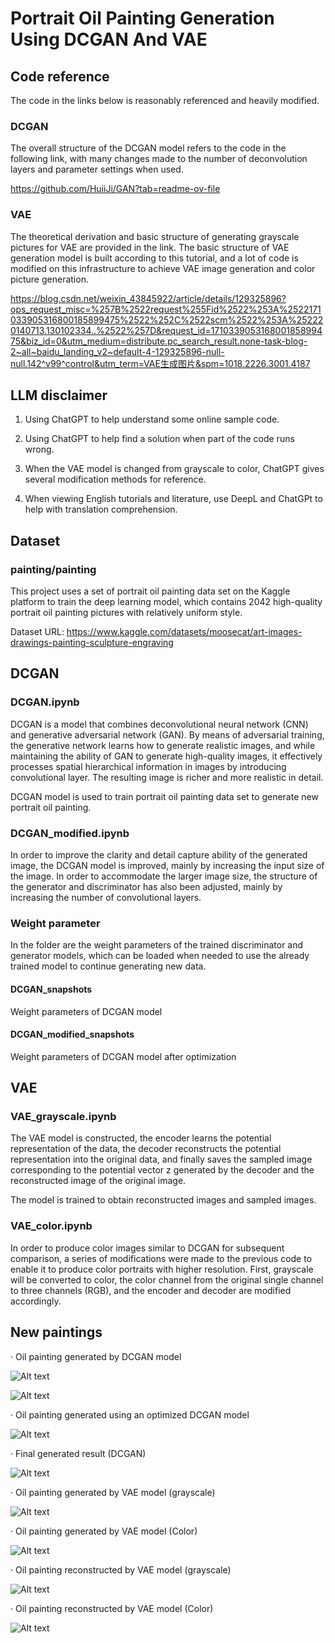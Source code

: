 # Portrait Oil Painting Generation Using DCGAN And VAE

## Code reference

The code in the links below is reasonably referenced and heavily modified.

### DCGAN

The overall structure of the DCGAN model refers to the code in the following link, with many changes made to the number of deconvolution layers and parameter settings when used.

https://github.com/HuiiJi/GAN?tab=readme-ov-file 

### VAE

The theoretical derivation and basic structure of generating grayscale pictures for VAE are provided in the link. The basic structure of VAE generation model is built according to this tutorial, and a lot of code is modified on this infrastructure to achieve VAE image generation and color picture generation.

https://blog.csdn.net/weixin_43845922/article/details/129325896?ops_request_misc=%257B%2522request%255Fid%2522%253A%2522171033905316800185899475%2522%252C%2522scm%2522%253A%252220140713.130102334..%2522%257D&request_id=171033905316800185899475&biz_id=0&utm_medium=distribute.pc_search_result.none-task-blog-2~all~baidu_landing_v2~default-4-129325896-null-null.142^v99^control&utm_term=VAE生成图片&spm=1018.2226.3001.4187

##  LLM disclaimer

1. Using ChatGPT to help understand some online sample code.

2. Using ChatGPT to help find a solution when part of the code runs wrong.
   
3. When the VAE model is changed from grayscale to color, ChatGPT gives several modification methods for reference.

4. When viewing English tutorials and literature, use DeepL and ChatGPt to help with translation comprehension.

## Dataset

### painting/painting

This project uses a set of portrait oil painting data set on the Kaggle platform to train the deep learning model, which contains 2042 high-quality portrait oil painting pictures with relatively uniform style.

Dataset URL: https://www.kaggle.com/datasets/moosecat/art-images-drawings-painting-sculpture-engraving

## DCGAN

### DCGAN.ipynb

DCGAN is a model that combines deconvolutional neural network (CNN) and generative adversarial network (GAN). By means of adversarial training, the generative network learns how to generate realistic images, and while maintaining the ability of GAN to generate high-quality images, it effectively processes spatial hierarchical information in images by introducing convolutional layer. The resulting image is richer and more realistic in detail.

DCGAN model is used to train portrait oil painting data set to generate new portrait oil painting.

### DCGAN_modified.ipynb

In order to improve the clarity and detail capture ability of the generated image, the DCGAN model is improved, mainly by increasing the input size of the image. In order to accommodate the larger image size, the structure of the generator and discriminator has also been adjusted, mainly by increasing the number of convolutional layers.

### Weight parameter

In the folder are the weight parameters of the trained discriminator and generator models, which can be loaded when needed to use the already trained model to continue generating new data.

#### DCGAN_snapshots

Weight parameters of DCGAN model

#### DCGAN_modified_snapshots

Weight parameters of DCGAN model after optimization

## VAE

### VAE_grayscale.ipynb

The VAE model is constructed, the encoder learns the potential representation of the data, the decoder reconstructs the potential representation into the original data, and finally saves the sampled image corresponding to the potential vector z generated by the decoder and the reconstructed image of the original image.

The model is trained to obtain reconstructed images and sampled images.

### VAE_color.ipynb

In order to produce color images similar to DCGAN for subsequent comparison, a series of modifications were made to the previous code to enable it to produce color portraits with higher resolution. First, grayscale will be converted to color, the color channel from the original single channel to three channels (RGB), and the encoder and decoder are modified accordingly.

## New paintings

· Oil painting generated by DCGAN model

![Alt text](DCGAN.png)

![Alt text](new_paintings/DCGAN.png)

· Oil painting generated using an optimized DCGAN model 

![Alt text](DCGAN_modified.png)

· Final generated result (DCGAN)

![Alt text](<Final_generated_result (DCGAN).png>)

· Oil painting generated by VAE model (grayscale)

![Alt text](VAE_sampled.png)

· Oil painting generated by VAE model (Color)

![Alt text](VAE_sampled_color.png)

· Oil painting reconstructed by VAE model (grayscale)

![Alt text](VAE_reconst.png)

· Oil painting reconstructed by VAE model (Color)

![Alt text](VAE_reconst_color.png)
